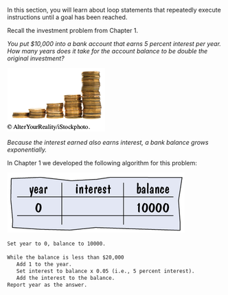In this section, you will learn about loop statements that repeatedly execute instructions until a goal has been reached.

Recall the investment problem from Chapter 1. 

*You put $10,000 into a bank account that earns 5 percent interest per year. How many years does it take for the account balance to be double the original investment?*

![](.guides/img/bjol_04_un01_2.png)

*Because the interest earned also earns interest, a bank balance grows exponentially.*

In Chapter 1 we developed the following algorithm for this problem:

![ddd](.guides/img/bjol_04_un02.png)

```
Set year to 0, balance to 10000.

While the balance is less than $20,000
   Add 1 to the year. 
   Set interest to balance x 0.05 (i.e., 5 percent interest).
   Add the interest to the balance.
Report year as the answer.
```






